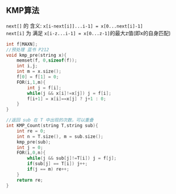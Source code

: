## KMP算法

`next[]` 的 含义: `x[i-next[i]]...i-1] = x[0...next[i]-1]`   
`next[i]` 为 满足 `x[i-z...i-1] = x[0...z-1]`的最大z值(即x的自身匹配)

```c++
int f[MAXN];
//预处理 蓝书 P212
void kmp_pre(string x){
	memset(f, 0,sizeof(f));
    int i,j;
    int m = x.size();
    f[0] = f[1] = 0;
    FOR(i,1,m){
        int j = f[i];
        while(j && x[i]!=x[j]) j = f[i];
        f[i+1] = x[i]==x[j] ? j+1 : 0;
    }
}

//返回 sub 在 T 中出现的次数，可以重叠
int KMP_Count(string T,string sub){
    int re = 0;
    int n = T.size(), m = sub.size();
    kmp_pre(sub);
    int j = 0;
    FOR(i,0,n){
        while(j && sub[j]!=T[i]) j = f[j];
        if(sub[j] == T[i]) j++;
        if(j == m) re++;
    }
    return re;
}
```